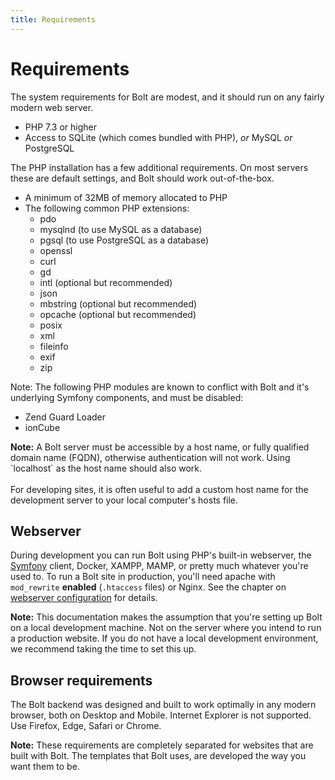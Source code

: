 ```yaml
---
title: Requirements
---
```

Requirements
============

The system requirements for Bolt are modest, and it should run on any fairly
modern web server.

- PHP 7.3 or higher
- Access to SQLite (which comes bundled with PHP), _or_ MySQL _or_
    PostgreSQL

The PHP installation has a few additional requirements. On most servers these
are default settings, and Bolt should work out-of-the-box.

- A minimum of 32MB of memory allocated to PHP
- The following common PHP extensions:
  - pdo
  - mysqlnd (to use MySQL as a database)
  - pgsql (to use PostgreSQL as a database)
  - openssl
  - curl
  - gd
  - intl (optional but recommended)
  - json
  - mbstring (optional but recommended)
  - opcache (optional but recommended)
  - posix
  - xml
  - fileinfo
  - exif
  - zip

Note: The following PHP modules are known to conflict with Bolt and it's
underlying Symfony components, and must be disabled:

- Zend Guard Loader
- ionCube

<p class="note"><strong>Note:</strong> A Bolt server must be accessible by a
host name, or fully qualified domain name (FQDN), otherwise authentication will
not work. Using `localhost` as the host name should also work.
</br></br>
For developing sites, it is often useful to add a custom host name for the
development server to your local computer's hosts file.</p>

Webserver
---------

During development you can run Bolt using PHP's built-in webserver, the
[Symfony][cli] client, Docker, XAMPP, MAMP, or pretty much whatever you're used
to.
To run a Bolt site in production, you'll need apache with `mod_rewrite`
<strong>enabled</strong> (`.htaccess` files) or Nginx. See the chapter on
[webserver configuration][webserver] for details.

<p class="note"><strong>Note:</strong> This documentation makes the assumption
that you're setting up Bolt on a local development machine. Not on the server
where you intend to run a production website. If you do not have a local
development environment, we recommend taking the time to set this up. </p>

Browser requirements
--------------------

The Bolt backend was designed and built to work optimally in any modern
browser, both on Desktop and Mobile. Internet Explorer is not supported.
Use Firefox, Edge, Safari or Chrome.

<p class="note"><strong>Note:</strong> These requirements are completely
separated for websites that are built with Bolt. The templates that Bolt uses,
are developed the way you want them to be.</p>

[webserver]: installation/webserver/nginx
[cli]: https://symfony.com/download
